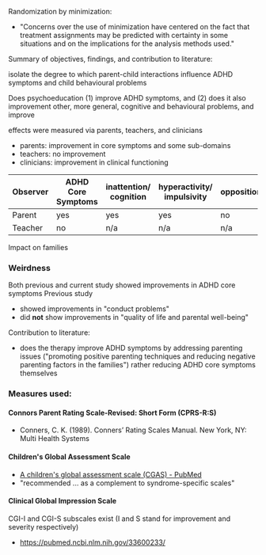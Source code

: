 

Randomization by minimization: 
- "Concerns over the use of minimization have centered on the fact that treatment assignments may be predicted with certainty in some situations and on the implications for the analysis methods used."


Summary of objectives, findings, and contribution to literature:

isolate the degree to which parent-child interactions influence ADHD symptoms and child behavioural problems

Does psychoeducation (1) improve ADHD symptoms, and (2) does it also improvement other, more general, cognitive and behavioural problems, and improve 

effects were measured via parents, teachers, and clinicians
- parents: improvement in core symptoms and some sub-domains
- teachers: no improvement
- clinicians: improvement in clinical functioning

| Observer | ADHD Core Symptoms | inattention/ cognition | hyperactivity/ impulsivity | oppositional |
| -------- | ------------------ | ---------------------- | -------------------------- | ------------ |
| Parent   | yes                | yes                    | yes                        | no           |
| Teacher  | no                 | n/a                    | n/a                        | n/a          |
Impact on families

### Weirdness
Both previous and current study showed improvements in ADHD core symptoms
Previous study 
- showed improvements in "conduct problems"
- did **not** show improvements in "quality of life and parental well-being"

Contribution to literature:
- does the therapy improve ADHD symptoms by addressing parenting issues ("promoting positive parenting techniques and reducing negative parenting factors in the families") rather reducing ADHD core symptoms themselves

### Measures used:

#### Connors Parent Rating Scale-Revised: Short Form (CPRS-R:S)
- Conners, C. K. (1989). Conners’ Rating Scales Manual. New York, NY: Multi Health Systems

#### Children's Global Assessment Scale
- [A children's global assessment scale (CGAS) - PubMed](https://pubmed.ncbi.nlm.nih.gov/6639293/)
- "recommended ... as a complement to syndrome-specific scales"

#### Clinical Global Impression Scale
CGI-I and CGI-S subscales exist (I and S stand for improvement and severity respectively)
- https://pubmed.ncbi.nlm.nih.gov/33600233/